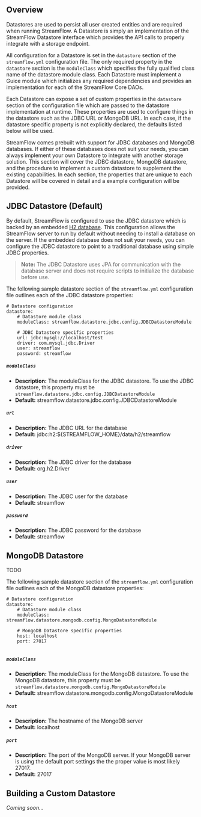 ## Overview

Datastores are used to persist all user created entities and are required when running StreamFlow.  A Datastore is simply an implementation of the StreamFlow Datastore interface which provides the API calls to properly integrate with a storage endpoint.  

All configuration for a Datastore is set in the `datastore` section of the `streamflow.yml` configuration file.  The only required property in the `datastore` section is the `moduleClass` which specifies the fully qualified class name of the datastore module class.  Each Datastore must implement a Guice module which initializes any required dependencies and provides an implementation for each of the StreamFlow Core DAOs.

Each Datastore can expose a set of custom properties in the `datastore` section of the configuration file which are passed to the datastore implementation at runtime.  These properties are used to configure things in the datastore such as the JDBC URL or MongoDB URL.  In each case, if the datastore specific property is not explicitly declared, the defaults listed below will be used.

StreamFlow comes prebuilt with support for JDBC databases and MongoDB databases.  If either of these databases does not suit your needs, you can always implement your own Datastore to integrate with another storage solution.  This section will cover the JDBC datastore, MongoDB datastore, and the procedure to implement a custom datastore to supplement the existing capabilities.  In each section, the properties that are unique to each Datastore will be covered in detail and a example configuration will be provided.


## JDBC Datastore (Default)

By default, StreamFlow is configured to use the JDBC datastore which is backed by an embedded [H2 database](http://www.h2database.com/html/main.html).  This configuration allows the StreamFlow server to run by default without needing to install a database on the server.  If the embedded database does not suit your needs, you can configure the JDBC datastore to point to a traditional database using simple JDBC properties.  

> **Note:** The JDBC Datastore uses JPA for communication with the database server and does not require scripts to initialize the database before use.  

The following sample datastore section of the `streamflow.yml` configuration file outlines each of the JDBC datastore properties:

```
# Datastore configuration
datastore:
    # Datastore module class
    moduleClass: streamflow.datastore.jdbc.config.JDBCDatastoreModule

    # JDBC Datastore specific properties
    url: jdbc:mysql://localhost/test
    driver: com.mysql.jdbc.Driver
    user: streamflow
    password: streamflow
```

##### `moduleClass`
- **Description:** The moduleClass for the JDBC datastore.  To use the JDBC datastore, this property must be `streamflow.datastore.jdbc.config.JDBCDatastoreModule`
- **Default:** streamflow.datastore.jdbc.config.JDBCDatastoreModule

##### `url`
- **Description:** The JDBC URL for the database
- **Default:** jdbc:h2:${STREAMFLOW_HOME}/data/h2/streamflow

##### `driver`
- **Description:** The JDBC driver for the database
- **Default:** org.h2.Driver

##### `user`
- **Description:** The JDBC user for the database
- **Default:** streamflow

##### `password`
- **Description:** The JDBC password for the database
- **Default:** streamflow


## MongoDB Datastore

TODO

The following sample datastore section of the `streamflow.yml` configuration file outlines each of the MongoDB datastore properties:

```
# Datastore configuration
datastore:
    # Datastore module class
    moduleClass: streamflow.datastore.mongodb.config.MongoDatastoreModule

    # MongoDB Datastore specific properties
    host: localhost
    port: 27017
    
```

##### `moduleClass`
- **Description:** The moduleClass for the MongoDB datastore.  To use the MongoDB datastore, this property must be `streamflow.datastore.mongodb.config.MongoDatastoreModule`
- **Default:** streamflow.datastore.mongodb.config.MongoDatastoreModule

##### `host`
- **Description:** The hostname of the MongoDB server
- **Default:** localhost

##### `port`
- **Description:** The port of the MongoDB server. If your MongoDB server is using the default port settings the the proper value is most likely 27017.
- **Default:** 27017


## Building a Custom Datastore

*Coming soon...*